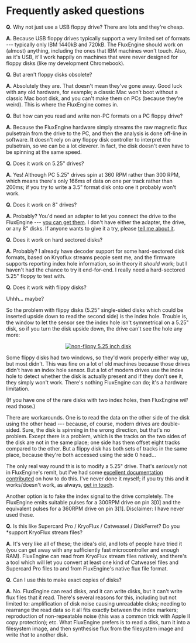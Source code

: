 Frequently asked questions
==========================

**Q.** Why not just use a USB floppy drive? There are lots and they're cheap.

**A.** Because USB floppy drives typically support a very limited set of
formats --- typically only IBM 1440kB and 720kB. The FluxEngine should work
on (almost) anything, including the ones that IBM machines won't touch. Also,
as it's USB, it'll work happily on machines that were never designed for
floppy disks (like my development Chromebook).

**Q.** But aren't floppy disks obsolete?

**A.** Absolutely they are. That doesn't mean they've gone away. Good luck
with any old hardware, for example; a classic Mac won't boot without a
classic Mac boot disk, and you can't make them on PCs (because they're
weird). This is where the FluxEngine comes in.

**Q.** But how can you read and write non-PC formats on a PC floppy drive?

**A.** Because the FluxEngine hardware simply streams the raw magnetic flux
pulsetrain from the drive to the PC, and then the analysis is done off-line
in software. It doesn't rely on any floppy disk controller to interpret the
pulsetrain, so we can be a lot cleverer. In fact, the disk doesn't even have
to be spinning at the same speed.

**Q.** Does it work on 5.25" drives?

**A.** Yes! Although PC 5.25" drives spin at 360 RPM rather than 300 RPM,
which means there's only 166ms of data on one per track rather than 200ms;
if you try to write a 3.5" format disk onto one it probably won't work.

**Q.** Does it work on 8" drives?

**A.** Probably? You'd need an adapter to let you connect the drive to the
FluxEngine --- [you can get them](http://www.dbit.com/fdadap.html). I don't
have either the adapter, the drive, or any 8" disks. If anyone wants to give
it a try, please [tell me about
it](https://github.com/davidgiven/fluxengine/issues/new).

**Q.** Does it work on hard sectored disks?

**A.** Probably? I already have decoder support for some hard-sectored disk
formats, based on Kryoflux streams people sent me, and the firmware supports
reporting index hole information, so in theory it _should_ work; but I
haven't had the chance to try it end-for-end. I really need a hard-sectored
5.25" floppy to test with.

**Q.** Does it work with flippy disks?

Uhhh... maybe?

So the problem with flippy disks (5.25" single-sided disks which could be
inserted upside down to read the second side) is the index hole. Trouble is,
the window to let the sensor see the index hole isn't symmetrical on a 5.25"
disk, so if you turn the disk upside down, the drive can't see the hole any
more:

<div style="text-align: center">
<a href="https://commons.wikimedia.org/wiki/Category:5¼-inch_floppy_disks#/media/File:Atari_Master_Diskette_3_DOS_3_Floppy_Disk.jpg"><img src="525-floppy.webp" alt="non-flippy 5.25 inch disk"></a>
</div>

Some flippy disks had two windows, so they'd work properly either way up, but
most didn't. This was fine on a lot of old machines because those drives
didn't have an index hole sensor. But a lot of modern drives use the index
hole to detect whether the disk is actually present and if they don't see it,
they simply won't work. There's nothing FluxEngine can do; it's a hardware
limitation.

(If you have one of the rare disks with two index holes, then FluxEngine
_will_ read those.)

There are workarounds. One is to read the data on the other side of the disk
using the other head --- because, of course, modern drives are double-sided.
Sure, the disk is spinning in the wrong direction, but that's no problem.
Except there _is_ a problem, which is the tracks on the two sides of the disk
are not in the same place; one side has them offset eight tracks compared to
the other. But a flippy disk has both sets of tracks in the same place,
because they're both accessed using the side 0 head...

The only real way round this is to modify a 5.25" drive. That's _seriously_
not in FluxEngine's remit, but I've had some [excellent documentation
contributed](Index_sensor_mod_FDD_1.1.pdf) on how to do this. I've never done
it myself; if you try this and it works/doesn't work, as always, [get in
touch](https://github.com/davidgiven/fluxengine/issues/new).

Another option is to fake the index signal to the drive completely. The
FluxEngine emits suitable pulses for a 300RPM drive on pin 3[0] and the
equivalent pulses for a 360RPM drive on pin 3[1]. Disclaimer: I have never used
these.

**Q.** Is this like Supercard Pro / KryoFlux / Catweasel / DiskFerret? Do you
*support KryoFlux
stream files?

**A.** It's very like all of these; the idea's old, and lots of people have
tried it (you can get away with any sufficiently fast microcontroller and
enough RAM). FluxEngine can read from KryoFlux stream files natively, and
there's a tool which will let you convert at least one kind of Catweasel
files and Supercard Pro files to and from FluxEngine's native flux file
format.

**Q.** Can I use this to make exact copies of disks?

**A.** No. FluxEngine can read disks, and it can write disks, but it can't
write flux files that it read. There's several reasons for this, including
but not limited to: amplification of disk noise causing unreadable disks;
needing to rearrange the read data so it all fits exactly between the index
markers; reproduction of non-repeatable noise (this was a common trick with
Apple II copy protection); etc. What FluxEngine prefers is to read a disk,
turn it into a filesystem image, and then synthesise flux from the filesystem
image and write _that_ to another disk.
